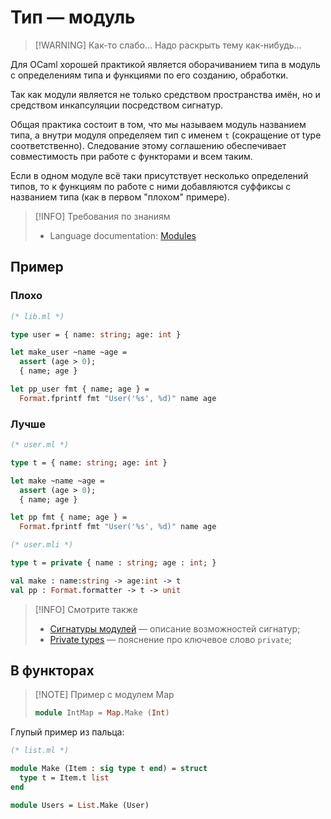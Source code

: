 # Тип &mdash; модуль 

> [!WARNING] Как-то слабо...
> Надо раскрыть тему как-нибудь...

Для OCaml хорошей практикой является оборачиванием типа в модуль с определениям типа 
и функциями по его созданию, обработки.

Так как модули является не только средством пространства имён, но и средством инкапсуляции
посредством сигнатур.

Общая практика состоит в том, что мы называем модуль названием типа, а внутри модуля определяем 
тип с именем `t` (сокращение от type  соответственно). Следование этому соглашению обеспечивает 
совместимость при работе с функторами и всем таким.

Если в одном модуле всё таки присутствует несколько определений типов, то к функциям по работе с ними 
добавляются суффиксы с названием типа (как в первом "плохом" примере). 

> [!INFO] Требования по знаниям
> - Language documentation: [Modules](https://ocaml.org/docs/modules)

## Пример

### Плохо

```ocaml
(* lib.ml *)

type user = { name: string; age: int }

let make_user ~name ~age = 
  assert (age > 0);
  { name; age }

let pp_user fmt { name; age } = 
  Format.fprintf fmt "User('%s', %d)" name age 
```

### Лучше

```ocaml
(* user.ml *)

type t = { name: string; age: int }

let make ~name ~age = 
  assert (age > 0);
  { name; age }

let pp fmt { name; age } = 
  Format.fprintf fmt "User('%s', %d)" name age 
```

```ocaml
(* user.mli *)

type t = private { name : string; age : int; }

val make : name:string -> age:int -> t
val pp : Format.formatter -> t -> unit
```

> [!INFO] Смотрите также 
> - [Сигнатуры модулей](https://ocaml.org/manual/moduleexamples.html#s%3Asignature) &mdash; описание возможностей сигнатур;
> - [Private types](https://ocaml.org/manual/privatetypes.html) &mdash; пояснение про ключевое слово `private`;


## В функторах

> [!NOTE] Пример c модулем Map
> ```ocaml
> module IntMap = Map.Make (Int)
> ```

Глупый пример из пальца:
```ocaml
(* list.ml *)

module Make (Item : sig type t end) = struct
  type t = Item.t list
end
```

```ocaml
module Users = List.Make (User)
```